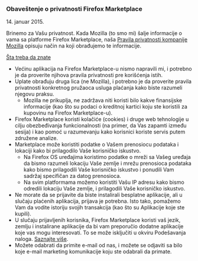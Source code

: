 ### Obaveštenje o privatnosti Firefox Marketplace
14\. januar 2015\.

Brinemo za Vašu privatnost. Kada Mozilla (to smo mi) šalje informacije o vama sa platforme Firefox Marketplace, naša [Pravila privatnosti kompanije Mozilla](https://www.mozilla.org/privacy/) opisuju način na koji obrađujemo te informacije.

<u>Šta treba da znate</u>

- Većinu aplikacija na Firefox Marketplace-u nismo napravili mi, i potrebno je da proverite njihova pravila privatnosti pre korišćenja istih.
- Uplate obrađuju druga lica (ne Mozilla), i potrebno je da proverite pravila privatnosti konkretnog pružaoca usluga plaćanja kako biste razumeli njegovu praksu.
  - Mozilla ne prikuplja, ne zadržava niti koristi bilo kakve finansijske informacije (kao što su podaci o kreditnoj kartici koju ste koristili za kupovinu na Firefox Marketplace-u).
- Firefox Marketplace koristi kolačiće (cookies) i druge web tehnologije u cilju obezbeđivanja funkcionalnosti (na primer, da Vas zapamti između sesija) i kao pomoć u razumevanju kako korisnici koriste servis putem združene analize.
- Marketplace može koristiti podatke o Vašem prenosiocu podataka i lokaciji kako bi prilagodilo Vaše korisničko iskustvo.
  - Na Firefox OS uređajima koristimo podatke o mreži sa Vašeg uređaja da bismo razumeli lokaciju Vaše zemlje i mrežu prenosioca podataka kako bismo prilagodili Vaše korisničko iskustvo i ponudili Vam sadržaj specifičan za datog prenosioca.
  - Na svim platformama možemo koristiti Vašu IP adresu kako bismo odredili lokaciju Vaše zemlje, i prilagodili Vaše korisničko iskustvo.
- Ne morate da se prijavite da biste instalirali besplatne aplikacije, ali u slučaju plaćenih aplikacija, prijava je potrebna. Isto tako, pomažemo Vam da vodite istoriju svojih transakcija (kao što su Aplikacije koje ste kupili).
- U slučaju prijavljenih korisnika, Firefox Marketplace koristi vaš jezik, zemlju i instalirane aplikacije da bi vam preporučio dodatne aplikacije koje vas mogu interesovati.  To se može isključiti u okviru Podešavanja naloga. [Saznajte više](https://support.mozilla.org/kb/recommendations-marketplace).
- Možete odabrati da primite e-mail od nas, i možete se odjaviti sa bilo koje e-mail marketing komunikacije koju ste odabrali da primate.
